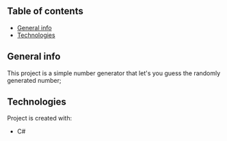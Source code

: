## Table of contents
* [General info](#general-info)
* [Technologies](#technologies)

## General info
This project is a simple number generator that let's you guess the randomly generated number;
	
## Technologies
Project is created with:
* C#
